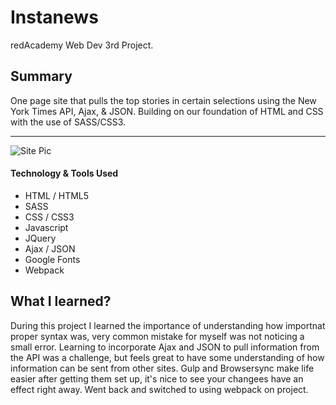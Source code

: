 # Instanews
redAcademy Web Dev 3rd Project.

## Summary
One page site that pulls the top stories in certain selections using the New York Times API, Ajax, & JSON.
Building on our foundation of HTML and CSS with the use of SASS/CSS3.


-----------------------------------------
![Site Pic](http://i.imgur.com/F5EeKjU.png)

#### Technology  & Tools Used

* HTML / HTML5
* SASS 
* CSS / CSS3
* Javascript
* JQuery 
* Ajax / JSON
* Google Fonts
* Webpack

## What I learned?
During this project I learned the importance of understanding how importnat proper syntax was, very common mistake for myself was not noticing a small error.
Learning to incorporate Ajax and JSON to pull information from the API was a challenge, but feels great to have some understanding of how information can be sent from other sites.
Gulp and Browsersync make life easier after getting them set up, it's nice to see your changees have an effect right away.
Went back and switched to using webpack on project.
